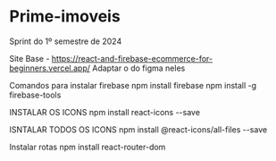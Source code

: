 # Prime-imoveis
 Sprint do 1º semestre de 2024

Site Base - https://react-and-firebase-ecommerce-for-beginners.vercel.app/
Adaptar o do figma neles

Comandos para instalar firebase
npm install firebase
npm install -g firebase-tools

INSTALAR OS ICONS
npm install react-icons --save

ISNTALAR TODOS OS ICONS
npm install @react-icons/all-files --save

Instalar rotas
npm install react-router-dom